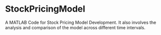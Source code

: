 # StockPricingModel
 A MATLAB Code for Stock Pricing Model Development. It also involves the analysis and comparison of the model across different time intervals.
